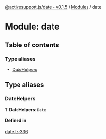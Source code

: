 [@activesupport.js/date - v0.1.5](../README.md) / [Modules](../modules.md) / date

# Module: date

## Table of contents

### Type aliases

- [DateHelpers](date.md#datehelpers)

## Type aliases

### DateHelpers

Ƭ **DateHelpers**: `Date`

#### Defined in

[date.ts:336](https://github.com/yknx4/activesupport.js/blob/90e472d/packages/date/src/date.ts#L336)
